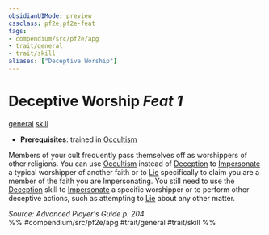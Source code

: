 ```yaml
---
obsidianUIMode: preview
cssclass: pf2e,pf2e-feat
tags:
- compendium/src/pf2e/apg
- trait/general
- trait/skill
aliases: ["Deceptive Worship"]
---
```

# Deceptive Worship  *Feat 1*  
[general](general.md "General Feat Trait")  [skill](skill.md "Skill Feat Trait")  

- **Prerequisites**: trained in [Occultism](skills.md#Occultism)

Members of your cult frequently pass themselves off as worshippers of other religions. You can use [Occultism](skills.md#Occultism) instead of [Deception](skills.md#Deception) to [Impersonate](impersonate.md) a typical worshipper of another faith or to [Lie](lie.md) specifically to claim you are a member of the faith you are Impersonating. You still need to use the [Deception](skills.md#Deception) skill to [Impersonate](impersonate.md) a specific worshipper or to perform other deceptive actions, such as attempting to [Lie](lie.md) about any other matter.

*Source: Advanced Player's Guide p. 204*  
%% #compendium/src/pf2e/apg #trait/general #trait/skill %%